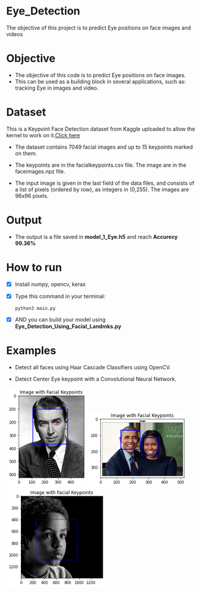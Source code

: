 # Eye_Detection
The objective of this project is to predict Eye positions on face images and videos 

# Objective

- The objective of this code is to predict Eye positions on face images. 
- This can be used as a building block in several applications, such as: tracking Eye in images and video.

# Dataset
This is a Keypoint Face Detection dataset from Kaggle uploaded to allow the kernel to work on it.[Click here](https://www.kaggle.com/drgilermo/face-images-with-marked-landmark-points)

- The dataset contains 7049 facial images and up to 15 keypoints marked on them.

- The keypoints are in the facialkeypoints.csv file. The image are in the faceimages.npz file.

- The input image is given in the last field of the data files, and consists of a list of pixels (ordered by row), as integers in (0,255). The images are 96x96 pixels.


# Output

- The output is a file saved in **model_1_Eye.h5** and reach **Accurecy 99.36%**


# How to run

- [x] Install numpy, opencv, keras
- [x] Type this command in your terminal:

      python3 main.py

- [x] AND you can build your model using **Eye_Detection_Using_Facial_Landmks.py**

# Examples
- Detect all faces using Haar Cascade Classifiers using OpenCV.

- Detect Center Eye keypoint with a Convolutional Neural Network.

![alt text](https://github.com/dodo295/Eye_Detection/blob/main/test1.png?raw=true)
![alt text](https://github.com/dodo295/Eye_Detection/blob/main/test2.png?raw=true)
![alt text](https://github.com/dodo295/Eye_Detection/blob/main/test3.png?raw=true)
